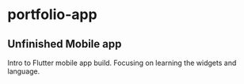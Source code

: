 # portfolio-app

## Unfinished Mobile app

Intro to Flutter mobile app build. Focusing on learning the widgets and language.
